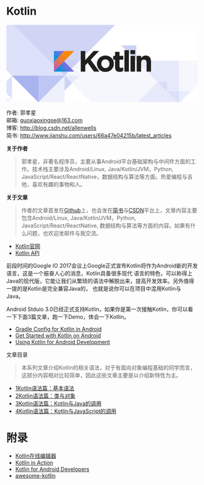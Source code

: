# Kotlin

<img src="https://github.com/guoxiaoxing/kotlin/raw/master/art/kotlin_banner.png"/>

作者: 郭孝星  
邮箱: guoxiaoxingse@163.com  
博客: http://blog.csdn.net/allenwells   
简书: http://www.jianshu.com/users/66a47e04215b/latest_articles  

**关于作者**

>郭孝星，非著名程序员，主要从事Android平台基础架构与中间件方面的工作。技术栈主要涉及Android/Linux, Java/Kotlin/JVM，Python, JavaScript/React/ReactNative，数据结构与算法等方面。热爱编程与吉他，喜欢有趣的事物和人。

**关于文章**

>作者的文章首发在[Github](https://github.com/guoxiaoxing)上，也会发在[简书](http://www.jianshu.com/users/66a47e04215b/latest_articles)与[CSDN](http://blog.csdn.net/allenwells)平台上，文章内容主要包含Android/Linux, Java/Kotlin/JVM，Python, JavaScript/React/ReactNative, 数据结构与算法等方面的内容。如果有什么问题，也欢迎发邮件与我交流。

- [Kotlin官网](https://kotlinlang.org/)
- [Kotlin API](https://kotlinlang.org/api/latest/jvm/stdlib/index.html)

前段时间的Google IO 2017会议上Google正式宣布Kotlin将作为Android新的开发语言，这是一个振奋人心的消息，Kotlin具备很多现代
语言的特色，可以称得上Java的现代版，它能让我们从繁琐的语法中解脱出来，提高开发效率。另外值得一提的是Kotlin是完全兼容Java的，
也就是说你可以在项目中混用Kotlin与Java。

Android Stduio 3.0已经正式支持Kotlin，如果你是第一次接触Kotlin，你可以看一下下面3篇文章，跑一下Demo，体会一下Kotlin。

- [Gradle Config for Kotlin in Android](https://kotlinlang.org/docs/reference/using-gradle.html)
- [Get Started with Kotlin on Android]( https://developer.android.com/kotlin/get-started.html)
- [Using Kotlin for Android Development](https://kotlinlang.org/docs/reference/android-overview.html)

文章目录

>本系列文章介绍Kotlin的相关语法，对于有面向对象编程基础的同学而言，这部分内容相对比较简单，因此这些文章主要是以介绍新特性为主。

- [1Kotlin语法篇：基本语法](https://github.com/guoxiaoxing/kotlin/blob/master/doc/Kotlin语法篇/1Kotlin语法篇：基本语法.md)
- [2Kotlin语法篇：类与对象](https://github.com/guoxiaoxing/kotlin/blob/master/doc/Kotlin语法篇/2Kotlin语法篇：类与对象.md)
- [3Kotlin语法篇：Kotlin与Java的调用](https://github.com/guoxiaoxing/kotlin/blob/master/doc/Kotlin语法篇/3Kotlin语法篇：Kotlin与Java的调用.md)
- [4Kotlin语法篇：Kotlin与JavaScript的调用](https://github.com/guoxiaoxing/kotlin/blob/master/doc/Kotlin语法篇/4Kotlin语法篇：Kotlin与JavaScript的调用.md)

# 附录

- [Kotlin在线编辑器](https://try.kotlinlang.org/#/Examples/Hello,%20world!/Simplest%20version/Simplest%20version.kt)
- [Kotlin in Action](https://www.manning.com/books/kotlin-in-action)
- [Kotlin for Android Developers](https://leanpub.com/kotlin-for-android-developers)
- [awesome-kotlin](https://github.com/KotlinBy/awesome-kotlin)